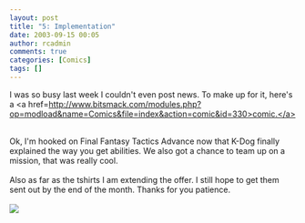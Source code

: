 ```yaml
---
layout: post
title: "5: Implementation"
date: 2003-09-15 00:05
author: rcadmin
comments: true
categories: [Comics]
tags: []
---
```

I was so busy last week I couldn't even post news. To make up for it, here's a <a href=http://www.bitsmack.com/modules.php?op=modload&name=Comics&file=index&action=comic&id=330>comic.</a>
<br />

<br />
Ok, I'm hooked on Final Fantasy Tactics Advance now that K-Dog finally explained the way you get abilities. We also got a chance to team up on a mission, that was really cool. 
<br />

<br />
Also as far as the tshirts I am extending the offer. I still hope to get them sent out by the end of the month. Thanks for you patience.<Br><br><!--more--><img src='/wp/wp-content/comics/20030915.gif' alt'' />
